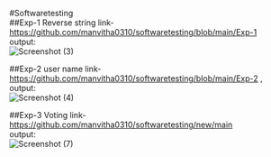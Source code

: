 #Softwaretesting <br>
##Exp-1 Reverse string link-https://github.com/manvitha0310/softwaretesting/blob/main/Exp-1 <br>
output:</br>
![Screenshot (3)](https://github.com/manvitha0310/softwaretesting/assets/113499774/805b7f7d-3419-4d89-93b2-8c93a3719898) <br>

##Exp-2 user name link-https://github.com/manvitha0310/softwaretesting/blob/main/Exp-2 ,<br>
output:</br>
![Screenshot (4)](https://github.com/manvitha0310/softwaretesting/assets/113499774/6804ce5d-25e4-4b73-b4cb-3f9b09b73014) <br>

##Exp-3 Voting link-https://github.com/manvitha0310/softwaretesting/new/main <br>
output:</br>
![Screenshot (7)](https://github.com/manvitha0310/softwaretesting/assets/113499774/73af2c08-9f2c-46c2-a597-4611632a8dda) <br>
 

